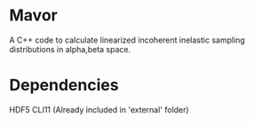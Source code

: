 # Mavor
A C++ code to calculate linearized incoherent inelastic sampling distributions in alpha,beta space.

# Dependencies 
HDF5
CLI11 (Already included in 'external' folder)